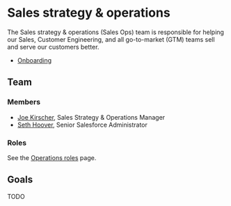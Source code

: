 # Sales strategy & operations

The Sales strategy & operations (Sales Ops) team is responsible for helping our Sales, Customer Engineering, and all go-to-market (GTM) teams sell and serve our customers better.

- [Onboarding](onboarding.md)

## Team

### Members

- [Joe Kirscher](../../../company/team/index.md#joe-kirscher-he-him), Sales Strategy & Operations Manager
- [Seth Hoover](../../../company/team#seth-hoover-he-him), Senior Salesforce Administrator

### Roles

See the [Operations roles](../roles/index.md) page.

## Goals

TODO
